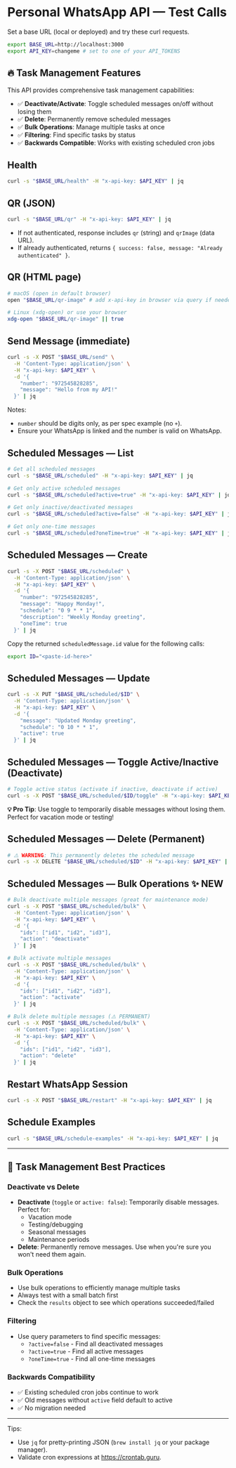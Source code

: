# Personal WhatsApp API — Test Calls

Set a base URL (local or deployed) and try these curl requests.

```bash
export BASE_URL=http://localhost:3000
export API_KEY=changeme # set to one of your API_TOKENS
```

## 🔥 Task Management Features

This API provides comprehensive task management capabilities:
- ✅ **Deactivate/Activate**: Toggle scheduled messages on/off without losing them
- ✅ **Delete**: Permanently remove scheduled messages  
- ✅ **Bulk Operations**: Manage multiple tasks at once
- ✅ **Filtering**: Find specific tasks by status
- ✅ **Backwards Compatible**: Works with existing scheduled cron jobs

## Health

```bash
curl -s "$BASE_URL/health" -H "x-api-key: $API_KEY" | jq
```

## QR (JSON)

```bash
curl -s "$BASE_URL/qr" -H "x-api-key: $API_KEY" | jq
```

- If not authenticated, response includes `qr` (string) and `qrImage` (data URL).
- If already authenticated, returns `{ success: false, message: "Already authenticated" }`.

## QR (HTML page)

```bash
# macOS (open in default browser)
open "$BASE_URL/qr-image" # add x-api-key in browser via query if needed ?key=$API_KEY

# Linux (xdg-open) or use your browser
xdg-open "$BASE_URL/qr-image" || true
```

## Send Message (immediate)

```bash
curl -s -X POST "$BASE_URL/send" \
  -H 'Content-Type: application/json' \
  -H "x-api-key: $API_KEY" \
  -d '{
    "number": "972545828285",
    "message": "Hello from my API!"
  }' | jq
```

Notes:
- `number` should be digits only, as per spec example (no `+`).
- Ensure your WhatsApp is linked and the number is valid on WhatsApp.

## Scheduled Messages — List

```bash
# Get all scheduled messages
curl -s "$BASE_URL/scheduled" -H "x-api-key: $API_KEY" | jq

# Get only active scheduled messages
curl -s "$BASE_URL/scheduled?active=true" -H "x-api-key: $API_KEY" | jq

# Get only inactive/deactivated messages
curl -s "$BASE_URL/scheduled?active=false" -H "x-api-key: $API_KEY" | jq

# Get only one-time messages
curl -s "$BASE_URL/scheduled?oneTime=true" -H "x-api-key: $API_KEY" | jq
```

## Scheduled Messages — Create

```bash
curl -s -X POST "$BASE_URL/scheduled" \
  -H 'Content-Type: application/json' \
  -H "x-api-key: $API_KEY" \
  -d '{
    "number": "972545828285",
    "message": "Happy Monday!",
    "schedule": "0 9 * * 1",
    "description": "Weekly Monday greeting",
    "oneTime": true
  }' | jq
```

Copy the returned `scheduledMessage.id` value for the following calls:

```bash
export ID="<paste-id-here>"
```

## Scheduled Messages — Update

```bash
curl -s -X PUT "$BASE_URL/scheduled/$ID" \
  -H 'Content-Type: application/json' \
  -H "x-api-key: $API_KEY" \
  -d '{
    "message": "Updated Monday greeting",
    "schedule": "0 10 * * 1",  
    "active": true
  }' | jq
```

## Scheduled Messages — Toggle Active/Inactive (Deactivate)

```bash
# Toggle active status (activate if inactive, deactivate if active)
curl -s -X POST "$BASE_URL/scheduled/$ID/toggle" -H "x-api-key: $API_KEY" | jq
```

**💡 Pro Tip**: Use toggle to temporarily disable messages without losing them. Perfect for vacation mode or testing!

## Scheduled Messages — Delete (Permanent)

```bash
# ⚠️ WARNING: This permanently deletes the scheduled message
curl -s -X DELETE "$BASE_URL/scheduled/$ID" -H "x-api-key: $API_KEY" | jq
```

## Scheduled Messages — Bulk Operations ✨ NEW

```bash
# Bulk deactivate multiple messages (great for maintenance mode)
curl -s -X POST "$BASE_URL/scheduled/bulk" \
  -H 'Content-Type: application/json' \
  -H "x-api-key: $API_KEY" \
  -d '{
    "ids": ["id1", "id2", "id3"],
    "action": "deactivate"
  }' | jq

# Bulk activate multiple messages
curl -s -X POST "$BASE_URL/scheduled/bulk" \
  -H 'Content-Type: application/json' \
  -H "x-api-key: $API_KEY" \
  -d '{
    "ids": ["id1", "id2", "id3"],
    "action": "activate"
  }' | jq

# Bulk delete multiple messages (⚠️ PERMANENT)
curl -s -X POST "$BASE_URL/scheduled/bulk" \
  -H 'Content-Type: application/json' \
  -H "x-api-key: $API_KEY" \
  -d '{
    "ids": ["id1", "id2", "id3"],
    "action": "delete"
  }' | jq
```

## Restart WhatsApp Session

```bash
curl -s -X POST "$BASE_URL/restart" -H "x-api-key: $API_KEY" | jq
```

## Schedule Examples

```bash
curl -s "$BASE_URL/schedule-examples" -H "x-api-key: $API_KEY" | jq
```

---

## 🎯 Task Management Best Practices

### Deactivate vs Delete
- **Deactivate** (`toggle` or `active: false`): Temporarily disable messages. Perfect for:
  - Vacation mode
  - Testing/debugging  
  - Seasonal messages
  - Maintenance periods
- **Delete**: Permanently remove messages. Use when you're sure you won't need them again.

### Bulk Operations
- Use bulk operations to efficiently manage multiple tasks
- Always test with a small batch first
- Check the `results` object to see which operations succeeded/failed

### Filtering
- Use query parameters to find specific messages:
  - `?active=false` - Find all deactivated messages
  - `?active=true` - Find all active messages  
  - `?oneTime=true` - Find all one-time messages

### Backwards Compatibility
- ✅ Existing scheduled cron jobs continue to work
- ✅ Old messages without `active` field default to active
- ✅ No migration needed

---

Tips:
- Use `jq` for pretty-printing JSON (`brew install jq` or your package manager).
- Validate cron expressions at https://crontab.guru.
